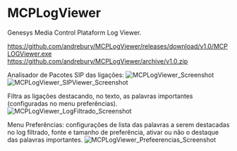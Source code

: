# MCPLogViewer
Genesys Media Control Plataform Log Viewer.

https://github.com/andrebury/MCPLogViewer/releases/download/v1.0/MCPLOGViewer.exe
https://github.com/andrebury/MCPLogViewer/archive/v1.0.zip

Analisador de Pacotes SIP das ligações:
![MCPLogViewer_Screenshot](https://user-images.githubusercontent.com/19481911/71642544-bfe8c200-2c8b-11ea-84b3-028c0b40d98f.png)
![MCPLogViewer_SIPViewer_Screenshot](https://user-images.githubusercontent.com/19481911/71642545-bfe8c200-2c8b-11ea-977b-2458bd26ac30.png)

Filtra as ligações destacando, no texto, as palavras importantes (configuradas no menu preferências).
![MCPLogViewer_LogFiltrado_Screenshot](https://user-images.githubusercontent.com/19481911/71642546-bfe8c200-2c8b-11ea-8dc1-2c32841c607e.png)

Menu Preferências: configurações de lista das palavras a serem destacadas no log filtrado, fonte e tamanho de preferência, ativar ou não o destaque das palavras importantes.
![MCPLogViewer_Prefeerencias_Screenshot](https://user-images.githubusercontent.com/19481911/71642543-bf502b80-2c8b-11ea-8cff-acffc197f127.png)
